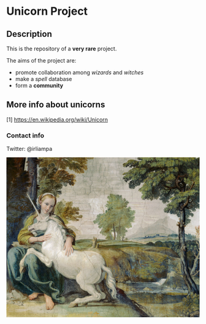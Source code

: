 # Unicorn Project

## Description

This is the repository of a **very rare** project.

The aims of the project are:
* promote collaboration among _wizards_ and *witches*
* make a *spell* database
* form a **community**

## More info about unicorns
[1] https://en.wikipedia.org/wiki/Unicorn 

### Contact info
Twitter: @irliampa

![alt text](https://github.com/irliampa/unicorn_project/blob/master/DomenichinounicornPalFarnese.jpg "Unicorn painting")

